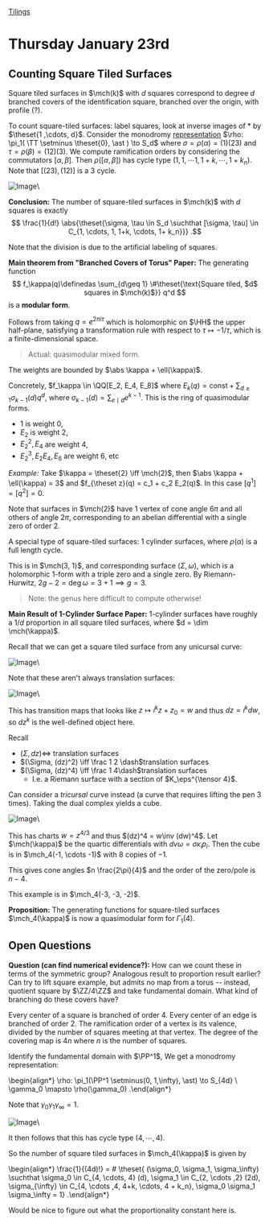 [Tilings](Projects/Current%20Projects/0100_Reading%20with%20Phil%20Summer%202021/Tilings/Tilings%20VRG.md)

# Thursday January 23rd

## Counting Square Tiled Surfaces 
Square tiled surfaces in $\mch(k)$ with $d$ squares correspond to degree $d$ branched covers of the identification square, branched over the origin, with profile (?).

To count square-tiled surfaces: label squares, look at inverse images of $\ast$ by $\theset{1 ,\cdots, d}$.
Consider the monodromy [representation](Unsorted/Representation%20theory.md) $\rho: \pi_1( \TT \setminus \theset{0}, \ast ) \to S_d$ where $\sigma = \rho(\alpha) = (1)(23)$ and $\tau = \rho(\beta) = (12)(3)$.
We compute ramification orders by considering the commutators $[\alpha, \beta]$.
Then $\rho([\alpha, \beta] )$ has cycle type $(1, 1, \cdots 1, 1+k, \cdots, 1+ k_n)$.
Note that $[(23), (12)]$ is a 3 cycle.

![Image](figures/2020-01-23-14:32.png)\

**Conclusion:**
The number of square-tiled surfaces in $\mch(k)$ with $d$ squares is exactly 
$$
\frac{1}{d!} \abs{\theset{\sigma, \tau \in S_d \suchthat [\sigma, \tau] \in C_{1, \cdots, 1, 1+k, \cdots, 1+ k_n}}}
.$$

Note that the division is due to the artificial labeling of squares.

**Main theorem from "Branched Covers of Torus" Paper:**
The generating function 
$$
f_\kappa(q)\definedas \sum_{d\geq 1} \#\theset{\text{Square tiled, $d$ squares in $\mch(k)$}} q^d
$$ 
is a **modular form**.

Follows from taking $q = e^{2\pi i \tau}$ which is holomorphic on $\HH$ the upper half-plane, satisfying a transformation rule with respect to $\tau \mapsto -1/\tau$, which is a finite-dimensional space.

> Actual: quasimodular mixed form.

The weights are bounded by $\abs \kappa + \ell(\kappa)$.

Concretely, $f_\kappa \in \QQ[E_2, E_4, E_8]$ where $E_k(q) = \text{const} + \sum_{d \geq 1} \sigma_{k-1}(d) q^d$, where $\sigma_{k-1}(d) = \sum_{e\mid d} e^{k-1}$.
This is the ring of quasimodular forms.

- $1$ is weight 0,
- $E_2$ is weight 2,
- $E_2^2, E_4$ are weight 4,
- $E_2^3, E_2 E_4, E_6$ are weight 6, etc

*Example:*
Take $\kappa = \theset{2} \iff \mch(2)$, then $\abs \kappa + \ell(\kappa) = 3$ and $f_{\theset z}(q) = c_1 + c_2 E_2(q)$.
In this case $[q^1] = [q^2] = 0$.

Note that surfaces in $\mch(2)$ have 1 vertex of cone angle $6\pi$ and all others of angle $2\pi$, corresponding to an abelian differential with a single zero of order 2.

A special type of square-tiled surfaces: 1 cylinder surfaces, where $\rho(\alpha)$ is a full length cycle.

This is in $\mch(3, 1)$, and corresponding surface $(\Sigma, \omega)$, which is a holomorphic 1-form with a triple zero and a single zero.
By Riemann-Hurwitz, $2g-2 = \deg \omega = 3+1 \implies g = 3$.

> Note: the genus here difficult to compute otherwise!


**Main Result of 1-Cylinder Surface Paper:**
1-cylinder surfaces have roughly a $1/d$ proportion in all square tiled surfaces, where $d = \dim \mch(\kappa)$.

Recall that we can get a square tiled surface from any unicursal curve:

![Image](figures/2020-01-23-14:41.png)\

Note that these aren't always translation surfaces:

![Image](figures/2020-01-23-14:43.png)\

This has transition maps that looks like $z \mapsto i^k z + z_0 = w$ and thus $dz = i^k dw$, so $dz^k$ is the well-defined object here.

Recall

- $(\Sigma, dz) \iff$ translation surfaces
- $(\Sigma, (dz)^2) \iff \frac 1 2 \dash$translation surfaces
- $(\Sigma, (dz)^4) \iff \frac 1 4\dash$translation surfaces
  - I.e. a Riemann surface with a section of $K_\eps^{\tensor 4}$. 


Can consider a *tricursal* curve instead (a curve that requires lifting the pen 3 times).
Taking the dual complex yields a cube. 

![Image](figures/2020-01-23-14:52.png)\

This has charts $w = z^{4/3}$ and thus $(dz)^4 = w\inv (dw)^4$.
Let $\mch(\kappa)$ be the quartic differentials with $dv \omega = \sigma \kappa_i p_i$.
Then the cube is in $\mch_4(-1, \cdots -1)$ with $8$ copies of $-1$.

This gives cone angles $n \frac{2\pi}{4}$ and the order of the zero/pole is $n-4$.

This example is in $\mch_4(-3, -3, -2)$.

**Proposition:**
The generating functions for square-tiled surfaces $\mch_4(\kappa)$ is now a quasimodular form for $\Gamma_1(4)$.

## Open Questions

**Question (can find numerical evidence?):**
How can we count these in terms of the symmetric group? 
Analogous result to proportion result earlier?
Can try to lift square example, but admits no map from a torus -- instead, quotient square by $\ZZ/4\ZZ$ and take fundamental domain.
What kind of branching do these covers have?

Every center of a square is branched of order 4.
Every center of an edge is branched of order 2.
The ramification order of a vertex is its valence, divided by the number of squares meeting at that vertex.
The degree of the covering map is $4n$ where $n$ is the number of squares.

Identify the fundamental domain with $\PP^1$,
We get a monodromy representation:

\begin{align*}
\rho: \pi_1(\PP^1 \setminus(0, 1,\infty), \ast) \to S_{4d} \\
\gamma_0 \mapsto \rho(\gamma_0)
.\end{align*}

Note that $\gamma_0 \gamma_1 \gamma_\infty = 1$.

![Image](figures/2020-01-23-15:13.png)\

It then follows that this has cycle type $(4, \cdots ,4)$.

So the number of square tiled surfaces in $\mch_4(\kappa)$ is given by

\begin{align*}
\frac{1}{(4d)!} = \# \theset{ (\sigma_0, \sigma_1, \sigma_\infty) \suchthat \sigma_0 \in C_{4, \cdots, 4} (d), \sigma_1 \in C_{2, \cdots ,2} (2d), \sigma_{\infty} \in C_{4, \cdots ,4, 4+k, \cdots, 4 + k_n}, \sigma_0 \sigma_1 \sigma_\infty = 1}
.\end{align*}

Would be nice to figure out what the proportionality constant here is.
